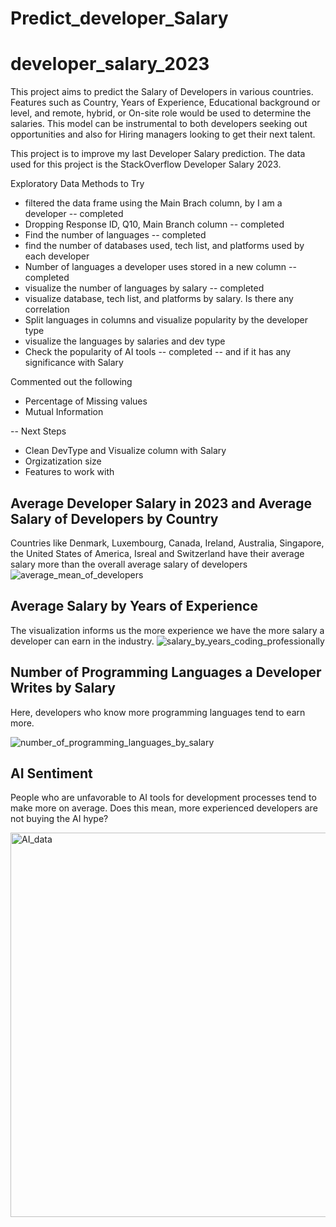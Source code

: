 # Predict_developer_Salary


 # developer_salary_2023
This project aims to predict the Salary of Developers in various countries. Features such as Country, Years of Experience, Educational background or level, and remote, hybrid, or On-site role would be used to determine the salaries. This model can be instrumental to both developers seeking out opportunities and also for Hiring managers looking to get their next talent. 

This project is to improve my last Developer Salary prediction. The data used for this project is the StackOverflow Developer Salary 2023. 


Exploratory Data Methods to Try
- filtered the data frame using the Main Brach column, by I am a developer -- completed
- Dropping Response ID, Q10, Main Branch column -- completed
- Find the number of languages -- completed
- find the number of databases used, tech list, and platforms used by each developer
- Number of languages a developer uses stored in a new column -- completed
- visualize the number of languages by salary -- completed
- visualize database, tech list, and platforms by salary. Is there any correlation
- Split languages in columns and visualize popularity by the developer type 
- visualize the languages by salaries and dev type
- Check the popularity of AI tools -- completed
-- and if it has any significance with Salary 


Commented out the following
- Percentage of Missing values
- Mutual Information


-- Next Steps 

- Clean DevType and Visualize column with Salary 
- Orgizatization size
- Features to work with

## Average Developer Salary in 2023 and Average Salary of Developers by Country

Countries like Denmark, Luxembourg, Canada, Ireland, Australia, Singapore, the United States of America, Isreal and Switzerland have their average salary more than the overall average salary of developers  
 ![average_mean_of_developers](https://github.com/Augusta02/predict_developer_Salary/assets/61966991/34e6e111-2e35-48a4-9565-f617e05e7108)


## Average Salary by Years of Experience
The visualization informs us the more experience we have the more salary a developer can earn in the industry. 
![salary_by_years_coding_professionally](https://github.com/Augusta02/predict_developer_Salary/assets/61966991/c4324c37-0b5e-42eb-8183-aa7705cf64e4)

 ## Number of Programming Languages a Developer Writes by Salary

 Here, developers who know more programming languages tend to earn more. 
 
 ![number_of_programming_languages_by_salary](https://github.com/Augusta02/predict_developer_Salary/assets/61966991/674a17a5-5ab9-4163-b231-7a96bb379ef1)

## AI Sentiment 

People who are unfavorable to AI tools for development processes tend to make more on average. Does this mean, more experienced developers are not buying the AI hype?

<img width="615" alt="AI_data" src="https://github.com/Augusta02/predict_developer_Salary/assets/61966991/fdaf4059-e065-48d6-8001-3402c25d6297">

